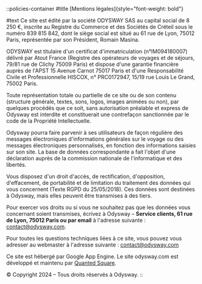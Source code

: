 ::policies-container
#title
[Mentions légales]{style="font-weight: bold"}

#text
Ce site est édité par la société ODYSWAY SAS au capital social de 8 250 €, inscrite au Registre du Commerce et des Sociétés de Créteil sous le numéro 839 815 842, dont le siège social est situé au 61 rue de Lyon, 75012 Paris, représentée par son Président, Romain Masina.

ODYSWAY est titulaire d'un certificat d'immatriculation (n°IM094180007) délivré par Atout France (Registre des opérateurs de voyages et de séjours, 79/81 rue de Clichy 75009 Paris) et dispose d'une garantie financière auprès de l'APST 15 Avenue Carnot 75017 Paris et d'une Responsabilité Civile et Professionnelle HISCOX, n° PRC0172947, 15/19 rue Louis Le Grand, 75002 Paris.

Toute représentation totale ou partielle de ce site ou de son contenu (structure générale, textes, sons, logos, images animées ou non), par quelques procédés que ce soit, sans autorisation préalable et express de Odysway est interdite et constituerait une contrefaçon sanctionnée par le code de la Propriété Intellectuelle.

Odysway pourra faire parvenir à ses utilisateurs de façon régulière des messages électroniques d'informations générales sur le voyage ou des messages électroniques personnalisés, en fonction des informations saisies sur son site. La base de données correspondante a fait l'objet d'une déclaration auprès de la commission nationale de l'informatique et des libertés.

Vous disposez d'un droit d'accès, de rectification, d'opposition, d'effacement, de portabilité et de limitation du traitement des données qui vous concernent (Texte RGPD du 25/05/2018). Ces données sont destinées à Odysway, mais elles peuvent être transmises à des tiers.

Pour exercer vos droits ou si vous ne souhaitez pas que les données vous concernant soient transmises, écrivez à Odysway – **Service clients, 61 rue de Lyon, 75012 Paris ou par email** à l'adresse suivante : contact@odysway.com.

Pour toutes les questions techniques liées à ce site, vous pouvez vous adresser au webmaster à l'adresse suivante : contact@odysway.com

Ce site est hébergé par Google App Engine. Le site odysway.com est développé et maintenu par [Quanted Square](https://www.quantedsquare.com/).

© Copyright 2024 – Tous droits réservés à Odysway.
::